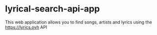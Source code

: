 # lyrical-search-api-app
This web application allows you to find songs, artists and lyrics using the https://lyrics.ovh API

